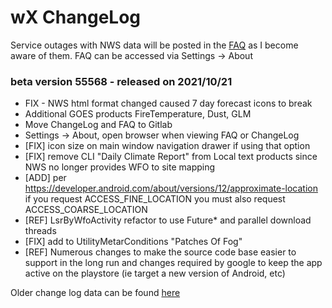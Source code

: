 
# wX ChangeLog

Service outages with NWS data will be posted in the [FAQ](https://gitlab.com/joshua.tee/wxl23/-/tree/master/doc/FAQ.md) as I become aware of them.
FAQ can be accessed via Settings -> About

### **beta** version **55568** - released on 2021/10/21
* FIX - NWS html format changed caused 7 day forecast icons to break
* Additional GOES products FireTemperature, Dust, GLM
* Move ChangeLog and FAQ to Gitlab
* Settings -> About, open browser when viewing FAQ or ChangeLog
* [FIX] icon size on main window navigation drawer if using that option
* [FIX] remove CLI "Daily Climate Report" from Local text products since NWS no longer provides WFO to site mapping
* [ADD] per https://developer.android.com/about/versions/12/approximate-location
if you request ACCESS_FINE_LOCATION you must also request ACCESS_COARSE_LOCATION
* [REF] LsrByWfoActivity refactor to use Future* and parallel download threads
* [FIX] add to UtilityMetarConditions "Patches Of Fog"
* [REF] Numerous changes to make the source code base easier to support in the long run and changes required by google to keep the app active on the playstore (ie target a new version of Android, etc)



Older change log data can be found [here](https://docs.google.com/document/u/1/d/e/2PACX-1vT-YfH9yH_qmxLHe25UGlJvHHj_25qmTHJoeWPBbNWlvS4nm0YBmFeAnEpeel3GTL3OYKnvXkMNbnOX/pub)

